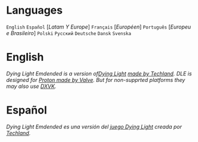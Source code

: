 ##
# Languages
  `English` 
  `Español` [_Latam Y Europe_]
  `Français` [_Européen_]
  `Português` [_Europeu e Brasileiro_]
  `Polski`
  `Русский`
  `Deutsche`
  `Dansk`
  `Svenska`
#

# English
*Dying Light Emdended is a version of[Dying Light](https://dyinglightgame.com/dyinglight/) [made by Techland](https://techland.net/).*
_DLE is designed for [Proton made by Valve](https://github.com/ValveSoftware/Proton/). But for non-supprted platforms they may also use [DXVK](https://www.github.com/doitsujin/dxvk)._
##

# Español
*Dying Light Emdended es una versión del [juego Dying Light](https://dyinglightgame.com/dyinglight/) creada por [Techland](https://techland.net/).*
##
